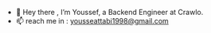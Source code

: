 - 👋 Hey there , I’m Youssef, a Backend Engineer at Crawlo.
- 📫 reach me in : yousseattabi1998@gmail.com
<!---
YoussefAttabi/YoussefAttabi is a ✨ special ✨ repository because its `README.md` (this file) appears on your GitHub profile.
You can click the Preview link to take a look at your changes.
--->
